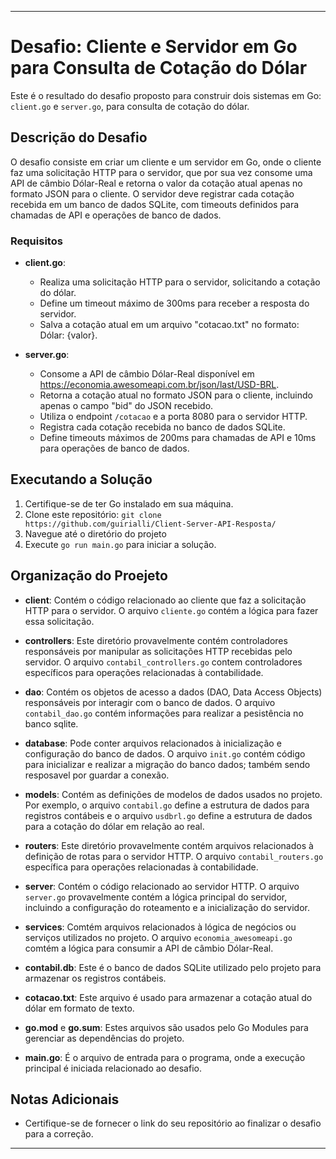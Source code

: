 
---

# Desafio: Cliente e Servidor em Go para Consulta de Cotação do Dólar

Este é o resultado do desafio proposto para construir dois sistemas em Go: `client.go` e `server.go`, para consulta de cotação do dólar.

## Descrição do Desafio

O desafio consiste em criar um cliente e um servidor em Go, onde o cliente faz uma solicitação HTTP para o servidor, que por sua vez consome uma API de câmbio Dólar-Real e retorna o valor da cotação atual apenas no formato JSON para o cliente. O servidor deve registrar cada cotação recebida em um banco de dados SQLite, com timeouts definidos para chamadas de API e operações de banco de dados.

### Requisitos

- **client.go**:
  - Realiza uma solicitação HTTP para o servidor, solicitando a cotação do dólar.
  - Define um timeout máximo de 300ms para receber a resposta do servidor.
  - Salva a cotação atual em um arquivo "cotacao.txt" no formato: Dólar: {valor}.

- **server.go**:
  - Consome a API de câmbio Dólar-Real disponível em https://economia.awesomeapi.com.br/json/last/USD-BRL.
  - Retorna a cotação atual no formato JSON para o cliente, incluindo apenas o campo "bid" do JSON recebido.
  - Utiliza o endpoint `/cotacao` e a porta 8080 para o servidor HTTP.
  - Registra cada cotação recebida no banco de dados SQLite.
  - Define timeouts máximos de 200ms para chamadas de API e 10ms para operações de banco de dados.

## Executando a Solução

1. Certifique-se de ter Go instalado em sua máquina.
2. Clone este repositório: `git clone https://github.com/guirialli/Client-Server-API-Resposta/`
3. Navegue até o diretório do projeto
4. Execute `go run main.go` para iniciar a solução.
   
## Organização do Proejeto

- **client**: Contém o código relacionado ao cliente que faz a solicitação HTTP para o servidor. O arquivo `cliente.go` contém a lógica para fazer essa solicitação.

- **controllers**: Este diretório provavelmente contém controladores responsáveis por manipular as solicitações HTTP recebidas pelo servidor. O arquivo `contabil_controllers.go` contem controladores específicos para operações relacionadas à contabilidade.

- **dao**: Contém os objetos de acesso a dados (DAO, Data Access Objects) responsáveis por interagir com o banco de dados. O arquivo `contabil_dao.go`  contém informações para realizar a pesistência no banco sqlite.

- **database**: Pode conter arquivos relacionados à inicialização e configuração do banco de dados. O arquivo `init.go` contém código para inicializar e realizar a migração do banco dados; também sendo resposavel por guardar a conexão.

- **models**: Contém as definições de modelos de dados usados no projeto. Por exemplo, o arquivo `contabil.go` define a estrutura de dados para registros contábeis e o arquivo `usdbrl.go` define a estrutura de dados para a cotação do dólar em relação ao real.

- **routers**: Este diretório provavelmente contém arquivos relacionados à definição de rotas para o servidor HTTP. O arquivo `contabil_routers.go` específica para operações relacionadas à contabilidade.

- **server**: Contém o código relacionado ao servidor HTTP. O arquivo `server.go` provavelmente contém a lógica principal do servidor, incluindo a configuração do roteamento e a inicialização do servidor.

- **services**: Comtém arquivos relacionados à lógica de negócios ou serviços utilizados no projeto. O arquivo `economia_awesomeapi.go` comtém a lógica para consumir a API de câmbio Dólar-Real.

- **contabil.db**: Este é o banco de dados SQLite utilizado pelo projeto para armazenar os registros contábeis.

- **cotacao.txt**: Este arquivo é usado para armazenar a cotação atual do dólar em formato de texto.

- **go.mod** e **go.sum**: Estes arquivos são usados pelo Go Modules para gerenciar as dependências do projeto.

- **main.go**: É o arquivo de entrada para o programa, onde a execução principal é iniciada relacionado ao desafio.



## Notas Adicionais

- Certifique-se de fornecer o link do seu repositório ao finalizar o desafio para a correção.

---
